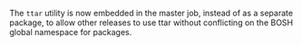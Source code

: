 The `ttar` utility is now embedded in the master job, instead of
as a separate package, to allow other releases to use ttar without
conflicting on the BOSH global namespace for packages.
